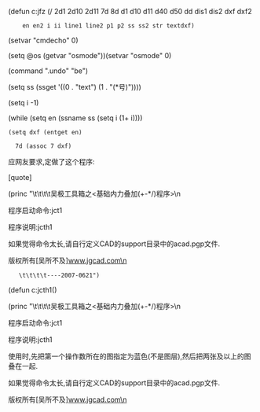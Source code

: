 (defun c:jfz (/ 2d1 2d10 2d11 7d 8d d1 d10 d11 d40 d50 dd dis1 dis2 dxf dxf2
		en en2 i ii line1 line2 p1 p2 ss ss2 str textdxf)
  (setvar "cmdecho" 0)
  (setq @os (getvar "osmode"))(setvar "osmode" 0)  	     
  (command ".undo" "be")
  (setq ss (ssget '((0 . "text") (1 . "(*号)"))))
  (setq i -1)
  (while (setq en (ssname ss (setq i (1+ i))))
    (setq dxf (entget en)
	  7d (assoc 7 dxf)
应网友要求,定做了这个程序:

[quote]
(princ "\t\t\t\t吴极工具箱之<基础内力叠加(+-*/)程序>\n
程序启动命令:jct1
程序说明:jcth1
如果觉得命令太长,请自行定义CAD的support目录中的acad.pgp文件.

版权所有[吴所不及]www.jgcad.com\n
       \t\t\t\t----2007-0621")

(defun c:jcth1()

  (princ "\t\t\t\t吴极工具箱之<基础内力叠加(+-*/)程序>\n
程序启动命令:jct1
程序说明:jcth1

使用时,先把第一个操作数所在的图指定为蓝色(不是图层),然后把两张及以上的图叠在一起.

如果觉得命令太长,请自行定义CAD的support目录中的acad.pgp文件.

版权所有[吴所不及]www.jgcad.com\n
